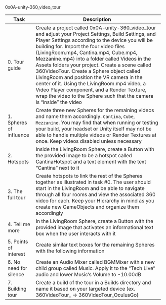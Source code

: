 0x0A-unity-360_video_tour

| Task | Description |
|  --- | --- |
| 0. Tour guide | Create a project called 0x0A-unity-360_video_tour and adjust your Project Settings, Build Settings, and Player Settings according to the device you will be building for. Import the four video files (LivingRoom.mp4, Cantina.mp4, Cube.mp4, Mezzanine.mp4) into a folder called Videos in the Assets folders your project. Create a scene called 360VideoTour. Create a Sphere object called LivingRoom and position the VR camera in the center of it. Using the LivingRoom.mp4 video, a Video Player component, and a Render Texture, wrap the video to the Sphere such that the camera is “inside” the video |
| 1. Spheres of influence | Create three new Spheres for the remaining videos and name them accordingly. `Cantina`, `Cube`, `Mezzanine`. You may find that when running or testing your build, your headset or Unity itself may not be able to handle multiple videos or Render Textures at once. Keep videos disabled unless necessary |
| 2. Hotspots | Inside the LivingRoom Sphere, create a Button with the provided image to be a hotspot called CantinaHotspot and a text element with the text “Cantina” next to it |
| 3. The full tour | Create hotspots to link the rest of the Spheres together as illustrated in task #0. The user should start in the LivingRoom and be able to navigate through all four rooms and view the associated 360 video for each. Keep your Hierarchy in mind as you create new GameObjects and organize them accordingly |
| 4. Tell me more | In the LivingRoom Sphere, create a Button with the provided image that activates an informational text box when the user interacts with it |
| 5. Points of interest | Create similar text boxes for the remaining Spheres with the following information |
| 6. No need for silence | Create an Audio Mixer called BGMMixer with a new child group called Music. Apply it to the “Tech Live” audio and lower Music‘s Volume to -10.00dB |
| 7. Building tour | Create a build of the tour in a Builds directory and name it based on your targeted device (ex. 360VideoTour_<TargetHeadsetName> -> 360VideoTour_OculusGo) |
